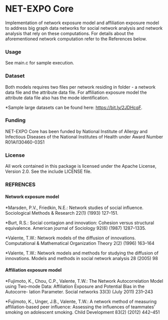 # NET-EXPO Core
Implementation of network exposure model and affiliation exposure model to address big graph data networks for social network analysis and network analysis that rely on these computations. For details about the aforementioned network computation refer to the References below.

### Usage
See main.c for sample execution.

### Dataset 
Both models requires two files per network residing in folder - a network data file and the attribute data file. For affiliation exposure model the attribute data file also has the mode identification.

*Sample large datasets can be found here: https://bit.ly/2JDHcqF. 

### Funding
NET-EXPO Core has been funded by National Institute of Allergy and Infectious Diseases of the National Institutes of Health under Award Number R01AI130460-03S1

### License
All work contained in this package is licensed under the Apache License, Version 2.0. See the include LICENSE file.

### REFRENCES

#### Network exposure model
*Marsden, P.V., Friedkin, N.E.: Network studies of social influence. Sociological Methods & Research 22(1) (1993) 127–151.

*Burt, R.S.: Social contagion and innovation: Cohesion versus structural equivalence. American journal of Sociology 92(6) (1987) 1287–1335.

*Valente, T.W.: Network models of the diffusion of innovations. Computational & Mathematical Organization Theory 2(2) (1996) 163–164

*Valente, T.W.: Network models and methods for studying the diffusion of innovations. Models and methods in social network analysis 28 (2005) 98


#### Affiliation exposure model
*Fujimoto, K., Chou, C.P., Valente, T.W.: The Network Autocorrelation Model using Two-mode Data: Affiliation Exposure and Potential Bias in the Autocorre- lation Parameter. Social networks 33(3) (July 2011) 231–243

*Fujimoto, K., Unger, J.B., Valente, T.W.: A network method of measuring affiliation-based peer influence: Assessing the influences of teammates’ smoking on adolescent smoking. Child Development 83(2) (2012) 442–451